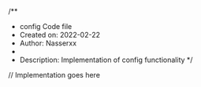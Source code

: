 /**
 * config Code file
 * Created on: 2022-02-22
 * Author: Nasserxx
 *
 * Description: Implementation of config functionality
 */
 
// Implementation goes here

